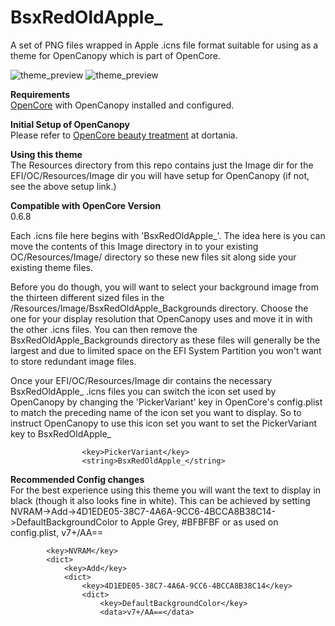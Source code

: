 # BsxRedOldApple_
A set of PNG files wrapped in Apple .icns file format suitable for using as a theme for OpenCanopy which is part of OpenCore.

<img src="https://github.com/blackosx/BsxRedOldApple_/blob/main/preview_ui.jpg" alt="theme_preview" border="0">

<img src="https://github.com/blackosx/BsxRedOldApple_/blob/main/preview_password.jpg" alt="theme_preview" border="0">


**Requirements**<br>
[OpenCore](https://github.com/acidanthera/OpenCorePkg) with OpenCanopy installed and configured.

**Initial Setup of OpenCanopy**<br>
Please refer to [OpenCore beauty treatment](https://dortania.github.io/OpenCore-Post-Install/cosmetic/gui.html#setting-up-opencore-s-gui) at dortania.

**Using this theme**<br>
The Resources directory from this repo contains just the Image dir for the EFI/OC/Resources/Image dir you will have setup for OpenCanopy (if not, see the above setup link.)

**Compatible with OpenCore Version**<br>
0.6.8

Each .icns file here begins with 'BsxRedOldApple_'. The idea here is you can move the contents of this Image directory in to your existing OC/Resources/Image/ directory so these new files sit along side your existing theme files. 

Before you do though, you will want to select your background image from the thirteen different sized files in the /Resources/Image/BsxRedOldApple_Backgrounds directory. Choose the one for your display resolution that OpenCanopy uses and move it in with the other .icns files. You can then remove the BsxRedOldApple_Backgrounds directory as these files will generally be the largest and due to limited space on the EFI System Partition you won't want to store redundant image files.

Once your EFI/OC/Resources/Image dir contains the necessary BsxRedOldApple_ .icns files you can switch the icon set used by OpenCanopy by changing the 'PickerVariant' key in OpenCore's config.plist to match the preceding name of the icon set you want to display. So to instruct OpenCanopy to use this icon set you want to set the PickerVariant key to BsxRedOldApple_

```
                <key>PickerVariant</key>
                <string>BsxRedOldApple_</string>
```

**Recommended Config changes**<br>
For the best experience using this theme you will want the text to display in black (though it also looks fine in white). This can be achieved by setting NVRAM->Add->4D1EDE05-38C7-4A6A-9CC6-4BCCA8B38C14->DefaultBackgroundColor to Apple Grey, #BFBFBF or as used on config.plist, v7+/AA==

```
        <key>NVRAM</key>
        <dict>
            <key>Add</key>
            <dict>
                <key>4D1EDE05-38C7-4A6A-9CC6-4BCCA8B38C14</key>
                <dict>
                    <key>DefaultBackgroundColor</key>
                    <data>v7+/AA==</data>
```
